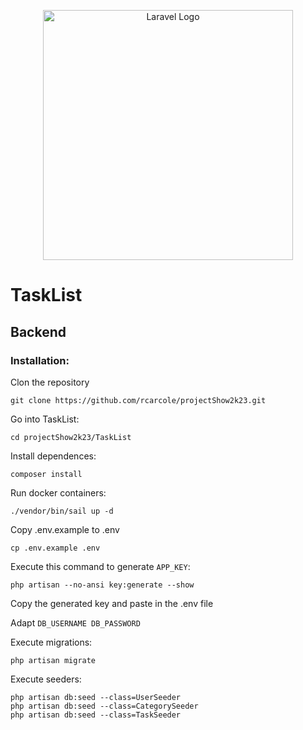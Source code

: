 <p align="center"><a href="https://laravel.com" target="_blank"><img src="https://raw.githubusercontent.com/laravel/art/master/logo-lockup/5%20SVG/2%20CMYK/1%20Full%20Color/laravel-logolockup-cmyk-red.svg" width="400" alt="Laravel Logo"></a></p>

# TaskList

## Backend

### Installation:

Clon the repository

```
git clone https://github.com/rcarcole/projectShow2k23.git
```

Go into TaskList:

```
cd projectShow2k23/TaskList
```

Install dependences:

```
composer install
```

Run docker containers:

```
./vendor/bin/sail up -d
```

Copy .env.example to .env

```
cp .env.example .env
```

Execute this command to generate `APP_KEY`:

```
php artisan --no-ansi key:generate --show
```

Copy the generated key and paste in the .env file

Adapt `DB_USERNAME DB_PASSWORD`

Execute migrations:

```
php artisan migrate
```

Execute seeders:

```
php artisan db:seed --class=UserSeeder
php artisan db:seed --class=CategorySeeder
php artisan db:seed --class=TaskSeeder

```
